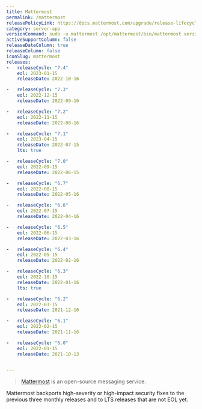 ```yaml
---
title: Mattermost
permalink: /mattermost
releasePolicyLink: https://docs.mattermost.com/upgrade/release-lifecycle.html
category: server-app
versionCommand: sudo -u mattermost /opt/mattermost/bin/mattermost version
activeSupportColumn: false
releaseDateColumn: true
releaseColumn: false
iconSlug: mattermost
releases:
-   releaseCycle: "7.4"
    eol: 2023-01-15
    releaseDate: 2022-10-16

-   releaseCycle: "7.3"
    eol: 2022-12-15
    releaseDate: 2022-09-16

-   releaseCycle: "7.2"
    eol: 2022-11-15
    releaseDate: 2022-08-16

-   releaseCycle: "7.1"
    eol: 2023-04-15
    releaseDate: 2022-07-15
    lts: true

-   releaseCycle: "7.0"
    eol: 2022-09-15
    releaseDate: 2022-06-15

-   releaseCycle: "6.7"
    eol: 2022-08-15
    releaseDate: 2022-05-16

-   releaseCycle: "6.6"
    eol: 2022-07-15
    releaseDate: 2022-04-16

-   releaseCycle: "6.5"
    eol: 2022-06-15
    releaseDate: 2022-03-16

-   releaseCycle: "6.4"
    eol: 2022-05-15
    releaseDate: 2022-02-16

-   releaseCycle: "6.3"
    eol: 2022-10-15
    releaseDate: 2022-01-16
    lts: true

-   releaseCycle: "6.2"
    eol: 2022-03-15
    releaseDate: 2021-12-16

-   releaseCycle: "6.1"
    eol: 2022-02-15
    releaseDate: 2021-11-16

-   releaseCycle: "6.0"
    eol: 2022-01-15
    releaseDate: 2021-10-13


---
```


> [Mattermost](https://mattermost.com/) is an open-source messaging service.

Mattermost backports high-severity or high-impact security fixes to the previous three monthly releases
and to LTS releases that are not EOL yet.
